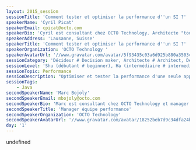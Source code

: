 ```yaml
---
layout: 2015_session
sessionTitle: 'Comment tester et optimiser la performance d''un SI ?'
speakerName: 'Cyril Picat'
speakerEmail: cpicat@octo.com
speakerBio: 'Cyril est consultant chez OCTO Technology. Architecte "tout-terrain", il intervient aussi bien sur des missions d''audit, d''architecture d''applications et d''architecture de SI que sur des missions de mobilité ou de cadrage produit. Il travaille depuis 1 an sur un projet de migration de banque et s''intéresse tout particulièrement à la montée en charge de cette plateforme.'
speakerAddress: 'Lausanne, Suisse'
speakerTitle: 'Comment tester et optimiser la performance d''un SI ?'
speakerOrganization: 'OCTO Technology '
speakerAvatarUrl: '//www.gravatar.com/avatar/5f93435c03a6d925b880a3503cf72c56?size=200&default=mm'
sessionCategory: 'Décideur # Decision maker, Architecte # Architect, Développeur # Developer'
sessionLevel: 'Shu (débutant # beginner), Ha (intermédiaire # intermediate)'
sessionTopic: Performance
sessionDescription: "Optimiser et tester la performance d'une seule application devient un sujet maîtrisé, avec des méthodes et des outils dorénavant rodés. Pour autant, réaliser des tests significatifs à un coût raisonnable reste un challenge.\n\nQu'en est-il dans le cas d'un SI tout entier ? Si le \"service\" rendu à l'utilisateur repose sur plusieurs applications, les pratiques sont beaucoup plus balbutiantes et beaucoup de questions se posent : faut-il tester chaque application en isolation ? Y a-t-il un vrai ROI à ces tests, ou est-ce un chantier pharaonique ?\n\nA l'heure où les architectures doivent de plus en plus exposer et consommer des services, à l'heure de l'expérience digitale, le temps de réponse ressenti par un utilisateur ne doit plus être une inconnue ! Et ceci même si sa réponse sollicite plusieurs applications dans mon SI.\n\nAujourd'hui les outils techniques et méthodologiques existent, nous les avons utilisés. Cette session sera l'occasion de proposer notre méthode pour aborder ces tests, basé sur un REX dans le trading bancaire."
sessionTags:
    - Java
secondSpeakerName: 'Marc Bojoly'
secondSpeakerEmail: mbojoly@octo.com
secondSpeakerBio: 'Marc est consultant chez OCTO Technology et manager de l''équipe performance. Au delà de ces missions de tests de performance et d''audit, il intervient également sur des missions de cadrage d''applications. Développeur puis architecte, il se passionne depuis des années pour les architectures performantes : in-memory data grid, systèmes distribués. Auteur sur le blog.octo.com et speaker sur ces sujets, il a co-condé le Performance User Group Paris il y a 2 ans.'
secondSpeakerTitle: 'Manager équipe performance'
secondSpeakerOrganization: 'OCTO Technology'
secondSpeakerAvatarUrl: '//www.gravatar.com/avatar/18252beb7d9c34dfa24b284795ae03b9?size=200&default=mm'
day: '1'
---
```


undefined
